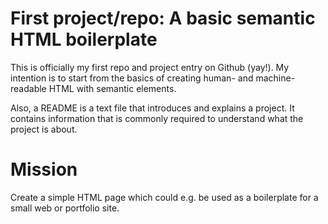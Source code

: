 # First project/repo: A basic semantic HTML boilerplate

This is officially my first repo and project entry on Github (yay!). My intention is to start from the basics of creating human- and machine-readable HTML with semantic elements.

Also, a README is a text file that introduces and explains a project. It contains information that is commonly required to understand what the project is about.

# Mission

Create a simple HTML page which could e.g. be used as a boilerplate for a small web or portfolio site.
